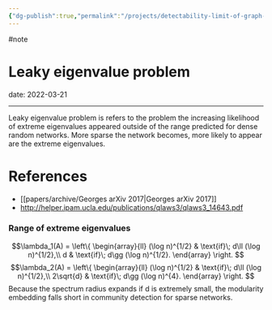 ```yaml
---
{"dg-publish":true,"permalink":"/projects/detectability-limit-of-graph-embedding/notes/leaky-eigenvalue-problem/","dgHomeLink":true,"dgPassFrontmatter":false}
---
```



#note 


# Leaky eigenvalue problem

date: 2022-03-21

---

Leaky eigenvalue problem is refers to the problem the increasing likelihood of extreme eigenvalues appeared outside of the range predicted for dense random networks. More sparse the network becomes, more likely to appear are the extreme eigenvalues. 

# References 
- [[papers/archive/Georges arXiv 2017|Georges arXiv 2017]]
- http://helper.ipam.ucla.edu/publications/qlaws3/qlaws3_14643.pdf

### Range of extreme eigenvalues


$$\lambda_1(A) = 
\left\{
\begin{array}{ll}
(\log n)^{1/2} & \text{if}\; d\ll (\log n)^{1/2},\\
d & \text{if}\; d\gg (\log n)^{1/2}.
\end{array}
\right. 
$$
$$\lambda_2(A) = 
\left\{
\begin{array}{ll}
(\log n)^{1/2} & \text{if}\; d\ll (\log n)^{1/2},\\
2\sqrt{d} & \text{if}\; d\gg (\log n)^{4}.
\end{array}
\right. 
$$
Because the spectrum radius expands if d is extremely small, the modularity embedding falls short in community detection for sparse networks.
